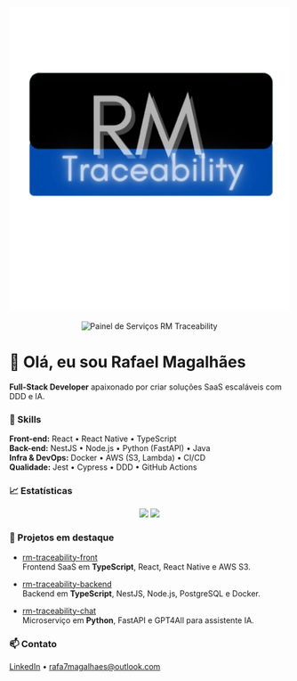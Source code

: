<!-- Banner Section -->
<p align="center">
  <!-- Logo + Tagline -->  
  <img src="https://raw.githubusercontent.com/rafa17magalhaes/rafa17magalhaes/main/logo-tagline.png" alt="RM Traceability - SaaS • DDD • IA • QR Code" width="600" />
  <br/><br/>
  <!-- Dashboard Screenshot -->
  <img src="https://raw.githubusercontent.com/rafa17magalhaes/rafa17magalhaes/main/dashboard-screenshot.png" alt="Painel de Serviços RM Traceability" width="800" />
</p>

# 👋 Olá, eu sou Rafael Magalhães  
**Full-Stack Developer** apaixonado por criar soluções SaaS escaláveis com DDD e IA.

### 🚀 Skills  
**Front-end:** React • React Native • TypeScript  
**Back-end:** NestJS • Node.js • Python (FastAPI) • Java  
**Infra & DevOps:** Docker • AWS (S3, Lambda) • CI/CD  
**Qualidade:** Jest • Cypress • DDD • GitHub Actions

### 📈 Estatísticas  
<p align="center">
  <img src="https://github-readme-stats.vercel.app/api?username=rafa17magalhaes&show_icons=true&theme=dark" />
  <img src="https://github-readme-stats.vercel.app/api/top-langs/?username=rafa17magalhaes&layout=compact&theme=dark" />
</p>

### 📂 Projetos em destaque

- [rm-traceability-front](https://github.com/rafa17magalhaes/rm-traceability-front)  
  Frontend SaaS em **TypeScript**, React, React Native e AWS S3.

- [rm-traceability-backend](https://github.com/rafa17magalhaes/rm-traceability-backend)  
  Backend em **TypeScript**, NestJS, Node.js, PostgreSQL e Docker.

- [rm-traceability-chat](https://github.com/rafa17magalhaes/rm-traceability-chat)  
  Microserviço em **Python**, FastAPI e GPT4All para assistente IA.

### 📫 Contato  
[LinkedIn](https://www.linkedin.com/in/rafael-magalhães-844759216) • rafa7magalhaes@outlook.com
